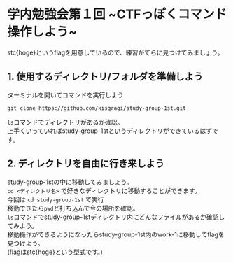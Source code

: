 # 学内勉強会第１回 ~CTFっぽくコマンド操作しよう~
stc{hoge}というflagを用意しているので、練習がてらに見つけてみましょう。  

## 1. 使用するディレクトリ/フォルダを準備しよう
ターミナルを開いてコマンドを実行しよう  
```
git clone https://github.com/kisqragi/study-group-1st.git
```
`ls`コマンドでディレクトリがあるか確認。  
上手くいっていればstudy-group-1stというディレクトリができているはずです。  
## 2. ディレクトリを自由に行き来しよう
study-group-1stの中に移動してみましょう。  
`cd <ディレクトリ名>` で好きなディレクトリに移動することができます。  
今回は `cd study-group-1st` で実行  
移動できたら`pwd`と打ち込んで今の場所を確認。  
`ls`コマンドでstudy-group-1stディレクトリ内にどんなファイルがあるか確認してみよう。  
移動操作ができるようになったらstudy-group-1st内のwork-1に移動してflagを見つけよう。  
(flagはstc{hoge}という型式です。)  
